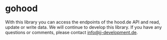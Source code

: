 # gohood

With this library you can access the endpoints of the hood.de API and read, update or write data. We will continue to develop this library. If you have any questions or comments, please contact info@jj-development.de.